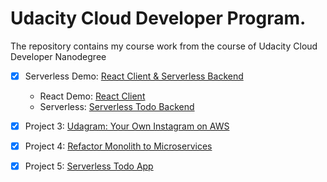 # Udacity Cloud Developer Program.
The repository contains my course work from the course of Udacity Cloud Developer Nanodegree

- [x] Serverless Demo: [React Client & Serverless Backend](/demo)
    * React Demo: [React Client](/demo/client)
    * Serverless:  [Serverless Todo Backend](/demo/udagram-app)

- [x] Project 3: [Udagram: Your Own Instagram on AWS](/project-3)
- [x] Project 4: [Refactor Monolith to Microservices](/project-4)
- [x] Project 5: [Serverless Todo App](/project-5/serverless-todo-app)